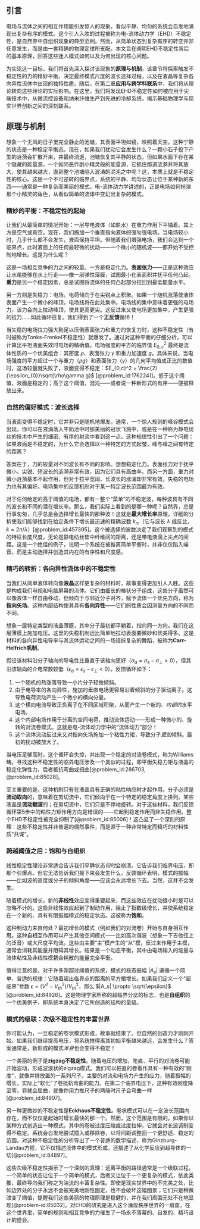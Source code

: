 ## 引言
电场与流体之间的相互作用能引发惊人的现象，看似平静、均匀的系统会自发地涌现出复杂有序的模式。这个引人入胜的过程被称为电-流体动力学（EHD）不稳定性，是自然界中自组织现象的典型范例。然而，从简单状态到复杂有序的转变并非任意发生，而是由一套精确的物理定律所支配。本文旨在阐明EHD不稳定性背后的基本原理，回答这些迷人模式如何以及为何出现的核心问题。

为实现这一目标，我们将首先深入探讨该现象的**原理与机制**。该章节将探索触发不稳定性的力的精妙平衡、决定最终模式尺度的波长选择过程，以及在液晶等复杂各向异性流体中出现的独特性质。随后，在第二章**应用与跨学科联系**中，我们将从理论转向这些理论的实际影响。在这里，我们将发现EHD不稳定性如何被应用于尖端技术中，从微流控设备和纳米纤维生产到先进的冷却系统，揭示基础物理学与现实世界创新之间的深刻联系。

## 原理与机制

想象一个无风的日子里完全静止的池塘，其表面平坦如镜，映照着天空。这种宁静的状态是一种稳定平衡态。现在，如果我们扰动它会发生什么？一颗小石子投下产生的涟漪会扩散开来，并最终消逝，池塘恢复其平静的状态。但如果水面下存在某个隐藏的能量源，一个如同恶作剧小精灵般的能量源，它抓住那道涟漪并将其放大，使其越来越大，直到整个池塘陷入波涛的混沌之中呢？这，本质上就是不稳定性的核心。这是一个不可逆转的临界点，系统的平静、均匀状态让位于某种新的东西——通常是一种复杂而美丽的模式。电-流体动力学讲述的，正是电场如何扮演那个小精灵的角色，从看似简单的流体中变幻出复杂的模式。

### 精妙的平衡：不稳定性的起始

让我们从最简单的情况开始：一层导电液体（如盐水）在重力作用下平铺着。其上方是空气或真空。现在，我们施加一个垂直指向液体的强匀强电场。当电场较小时，几乎什么都不会发生，液面保持平坦。但随着我们增强电场，我们会达到一个临界点，此时液面上的任何最轻微的扰动——一个微小的随机波——都开始不受控制地增长。这是为什么呢？

这是一场相互竞争的力之间的较量。一方是稳定化力。**表面张力**——正是这种效应让水黾能够在水上行走——像一层弹性薄膜，试图最小化表面积并抚平任何凸起。**重力**是另一个稳定因素，总是试图将流体的任何凸起部分拉回到最低能量水平。

另一方则是失稳力：电场。电荷倾向于在尖锐点上积聚。如果一个随机涨落使液体表面产生一个微小的峰顶，电场线将在此处集中。电场线的集中意味着更强的电场力，该力会向上拉动峰顶，使其更高更尖。这反过来又使电场更加集中，产生更强的拉力……如此循环往复。我们得到了一个**正反馈**循环！

当失稳的电场拉力强大到足以压倒表面张力和重力的恢复力时，这种不稳定性（有时被称为Tonks-Frenkel不稳定性）就爆发了。通过对这种平衡的仔细分析，可以计算出平坦液面失效时电场的精确值。电场强度的平方的临界值 $E_{0,c}^2$ 最终是流体性质的一个优美组合：其密度 $\rho$、表面张力 $\gamma$ 和重力加速度 $g$。具体来说，当电场强度的平方超过一个与重力（$\rho g$）和表面张力（$\gamma$）的几何平均值成正比的数值时，这场较量就失败了，液面变得不稳定：$E_{0,c}^2 = \frac{2}{\epsilon_{0}}\sqrt{\rho\gamma g}$ [@problem_id:1762241]。低于这个阈值，液面是稳定的；高于这个阈值，混沌——或者说一种新形式的有序——便被释放出来。

### 自然的偏好模式：波长选择

当液面变得不稳定时，它并非只是随机地爆发。通常，一个惊人规则的峰谷模式会出现。你可以在液滴落入牛奶池中时那美丽的冠状飞溅中，或是在一种称为静电纺丝的技术中产生的细密、有序的射流中看到这一点。这种规律性引出了一个问题：如果液面是不稳定的，为什么它会选择以一种特定的方式起皱，峰与峰之间有特定的距离？

答案在于，力的较量对不同波长有不同的影响。想想稳定化力。表面张力对于抚平微小、尖锐、短波长的涟漪非常有效，因为它们具有高曲率。而另一方面，重力对微小涟漪基本不起作用，但对于拉平宽阔、长波长的涨涌却非常有效。失稳的电场力也有其偏好。电场集中的反馈机制对于某一特定波长范围最为有效。

对于任何给定的高于阈值的电场，都有一整个“菜单”的不稳定波，每种波具有不同的波长和不同的潜在增长率。那么，我们实际上看到的是哪一种呢？自然界，总是行事匆匆，几乎总是会选择增长最快的那种波！这就是**最大增长率**原理。详细的分析使我们能够找到在给定条件下增长最迅速的精确波数 $k_m$（它与波长 $\lambda$ 成反比，$k = 2\pi/\lambda$）[@problem_id:457395]。这个被选择的波数决定了我们观察到的模式的特征长度尺度，无论是静电纺丝垫中纤维间的距离，还是带电液滴上尖点的间距。这是一个绝佳的例子，说明一个系统在被推离简单平衡时，并非仅仅陷入噪音，而是主动选择并创造其内在的有序性和尺度感。

### 精巧的转折：各向异性流体中的不稳定性

当我们从简单液体转向像**液晶**这样更复杂的材料时，故事变得更加引人入胜。这些是构成我们电视和电脑屏幕的流体。它们由细长的棒状分子组成，这些分子虽然可以像液体一样自由移动，但倾向于与邻近分子对齐，赋予流体一个优先方向，称为**指向矢场**。这种内部结构使其具有**各向异性**——它们的性质会因测量方向的不同而不同。

想象一层特定类型的液晶薄膜，其中分子最初都平躺着，指向同一方向。我们在这层薄膜上施加电压。这里的失稳机制远比简单地拉动表面要微妙和优美得多。这是材料的各向异性电导率与其流体运动之间的一场错综复杂的舞蹈，被称为**Carr-Helfrich机制**。

假设该材料沿分子轴向的导电性比垂直于该轴向更好（$\sigma_a = \sigma_s - \sigma_\perp > 0$），但其沿该轴向的介电常数较低（$\epsilon_a = \epsilon_s - \epsilon_\perp < 0$）。反馈循环如下：
1.  一个随机的热涨落导致一小片分子轻微倾斜。
2.  由于电导率的各向异性，施加的垂直电场更容易沿着倾斜的分子驱动离子。这导致电荷流动产生一个微小的横向分量。
3.  这个横向电流导致正负离子在不同区域积聚，从而产生一个新的、*内部的*水平电场。
4.  这个内部电场作用于分离的空间电荷，推动流体运动——形成一种微小的、旋转的对流卷模式。这就是电-流体动力学中的“流体动力”部分！
5.  这个流体流动反过来又对指向矢场施加一个粘性力矩，导致分子*更加*倾斜。最初的扰动被放大了。

当电压足够高时，这个循环会失控，并出现一个稳定的对流卷模式，称为Williams畴。寻找这种不稳定性的临界电压涉及一个类似的过程，即平衡失稳力矩与液晶的稳定化弹性力，后者抵抗弯曲或扭曲[@problem_id:286703, @problem_id:85028]。

至关重要的是，这种机制只有在液晶具有正确的粘性响应时才起作用。分子必须是**流动取向**的，意味着在剪切流中，它们倾向于在一个特定的稳定角度上排列。某些液晶是**流动翻滚**的；在剪切流中，它们只是不停地旋转。对于这些材料，我们反馈循环第5步中的粘性力矩作用方向是错误的——它起到稳定作用而非失稳作用。整个EHD不稳定性被完全抑制了[@problem_id:85006]！这凸显了一个深刻的原理：这些不稳定性并非普遍的偶然事件，而是源于一种非常特定而精巧的材料性质“共谋”。

### 跨越阈值之后：饱和与自组织

线性稳定性理论非常适合告诉我们平静状态*何时*会崩溃。它告诉我们临界电压，即那个引爆点。但它无法告诉我们接下来会发生什么。反馈循环表明，模式的振幅——比如波的高度或分子的倾斜角度——应该会永远增长下去。当然，这并不会发生。

随着模式的增长，新的**非线性**效应变得重要起来，而这些效应在扰动很小时是可以忽略不计的。这些非线性效应起到了制动作用，阻止了指数级增长，并使系统稳定在一个新的、具有有限振幅模式的稳定状态。这被称为**饱和**。

这种制动力来自何处？最初增长的模式（例如我们的对流卷）开始与自身相互作用。这种自相互作用可以产生其他空间模式——比如高次谐波（想象一下吉他弦上的泛音）或大尺度平均流。这些由主要“主”模产生的“从”模，反过来作用于主模，通常会消耗其能量并阻碍其增长。结果是一个动态平衡，其中由电场输入的能量与流体粘性及非线性模耦合耗散的能量完全平衡。

值得注意的是，对于许多刚超过阈值的系统，模式的稳态振幅 $|A_s|$ 遵循一个简单、普适的规律：它随着超出临界点的距离的平方根增长。如果我们定义一个“超临界”参数 $\epsilon = (V^2 - V_{th}^2)/V_{th}^2$，那么 $|A_s| \propto \sqrt{\epsilon}$ [@problem_id:84926]。这是物理学家所称的超临界分岔的标志，也是**自组织**的一个优美例子，即系统本身决定了它所创造的结构的量级。

### 模式的级联：次级不稳定性的丰富世界

你可能认为，一旦稳定的卷状模式形成，故事就结束了。但自然的创造力才刚刚开始。如果我们继续提高电压，将系统推得离其初始平衡越来越远，会发生什么？答案通常是，新形成的模式*本身*也会变得不稳定！

一个美丽的例子是**zigzag不稳定性**。随着电压的增加，笔直、平行的对流卷可能开始波动，形成波浪状的zigzag模式。我们可以把直的卷看作具有一种有效的“刚度”，就像并排放置的一系列尺子。主要的对流和电场力产生的应力，随着振幅的增长，实际上“软化”了卷抵抗弯曲的能力。在第二个临界电压下，这种有效刚度降至零，卷就会屈曲，就像你用力推尺子的两端时尺子会弯曲一样[@problem_id:84907]。

另一种更微妙的不稳定性是**Eckhaus不稳定性**。卷状模式可以在一定波长范围内存在，而不仅仅是起始时增长最快的那一个。然而，这个范围是有限的。如果你以某种方式创造出一种模式，其中的卷被过度压缩或过度拉伸，它就会对长波调制变得不稳定。系统会自发地尝试插入或移除卷，以将间距调整回一个更舒适、稳定的范围。对这种不稳定性的分析导出了一个普适的数学描述，称为Ginzburg-Landau方程，它不仅描述流体中的模式形成，还描述了从化学反应到超导体的一切[@problem_id:84897]。

这些次级不稳定性揭示了一个深刻的真理：远离平衡的路径通常是一个级联过程。一个简单的状态让位于一个简单的模式，后者又让位于一个更复杂的模式，依此类推，最终导向我们称之为湍流的丰富复杂性。即使是现实世界中的不完美之处，比如边界处的分子永远不会被完美地刚性固定，也不会破坏这幅图景；它们只是稍微改变了阈值，提醒我们这些美丽的物理原理是稳健的，并在我们周围无处不在地显现[@problem-id:85032]。对EHD的研究是进入这个涌现秩序世界的一扇窗，在这个世界里，简单的规则和相互竞争的力催生了一场永不落幕的、自发的、精巧设计的盛会。

